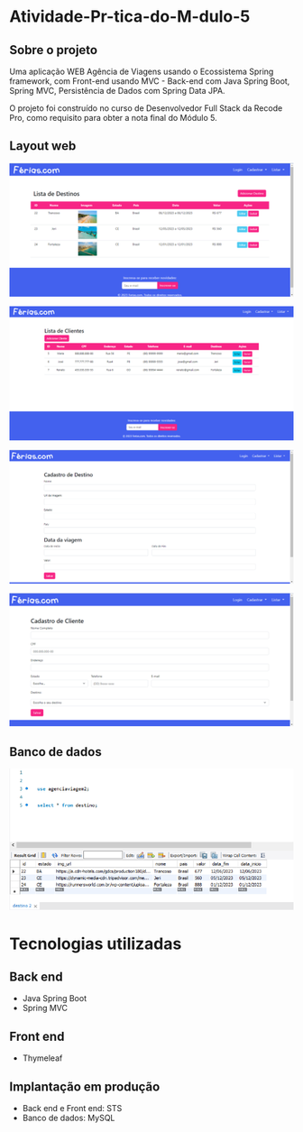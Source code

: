 # Atividade-Pr-tica-do-M-dulo-5
## Sobre o projeto

Uma aplicação WEB Agência de Viagens usando o Ecossistema Spring framework, com Front-end usando MVC - Back-end com Java Spring Boot, Spring MVC, Persistência de Dados com Spring Data JPA. 

O projeto foi construído no curso de Desenvolvedor Full Stack da Recode Pro, como requisito para obter a nota final do Módulo 5.

## Layout web
![Web 1](assets/ListaDestino.png)

![Web 2](assets/ListaClientes.png)

![Web 3](assets/CadastrarDestino.png)

![Web 4](assets/CadastrarCliente.png)

## Banco de dados
![Web 1](assets/bancodedadosSQL.png)

# Tecnologias utilizadas
## Back end
- Java Spring Boot
- Spring MVC

## Front end
- Thymeleaf

## Implantação em produção
- Back end e Front end: STS
- Banco de dados: MySQL
